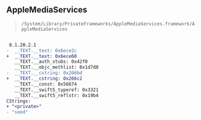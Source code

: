 ## AppleMediaServices

> `/System/Library/PrivateFrameworks/AppleMediaServices.framework/AppleMediaServices`

```diff

 8.1.20.2.1
-  __TEXT.__text: 0x6ece2c
+  __TEXT.__text: 0x6ece60
   __TEXT.__auth_stubs: 0x42f0
   __TEXT.__objc_methlist: 0x1d7d0
-  __TEXT.__cstring: 0x266bd
+  __TEXT.__cstring: 0x266c2
   __TEXT.__const: 0x56674
   __TEXT.__swift5_typeref: 0x3321
   __TEXT.__swift5_reflstr: 0x19b4
CStrings:
+ "<private>"
- "seed"

```
